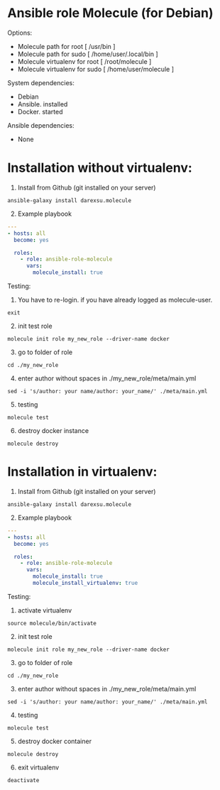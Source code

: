 # Ansible role Molecule (for Debian)
Options:
  - Molecule path for root [ /usr/bin ]
  - Molecule path for sudo [ /home/user/.local/bin ]
  - Molecule virtualenv for root [ /root/molecule ]
  - Molecule virtualenv for sudo [ /home/user/molecule ]

System dependencies:
  - Debian
  - Ansible. installed
  - Docker. started

Ansible dependencies:
  - None
# Installation without virtualenv:
1) Install from Github (git installed on your server)
```
ansible-galaxy install darexsu.molecule
```
2) Example playbook
```yaml
---
- hosts: all
  become: yes

  roles:
    - role: ansible-role-molecule
      vars:
        molecule_install: true        
```
Testing:
1) You have to re-login. if you have already logged as molecule-user.
```
exit
```
2) init test role
```
molecule init role my_new_role --driver-name docker
```
3) go to folder of role
```
cd ./my_new_role
```
4) enter author without spaces in ./my_new_role/meta/main.yml
```
sed -i 's/author: your name/author: your_name/' ./meta/main.yml
```
5) testing
```
molecule test
```
6) destroy docker instance
```
molecule destroy
```

# Installation in virtualenv:
1) Install from Github (git installed on your server)
```
ansible-galaxy install darexsu.molecule
```
2) Example playbook
```yaml
---
- hosts: all
  become: yes

  roles:
    - role: ansible-role-molecule
      vars:
        molecule_install: true
        molecule_install_virtualenv: true
```
Testing:
1) activate virtualenv
```
source molecule/bin/activate
```
2) init test role
```
molecule init role my_new_role --driver-name docker
```
3) go to folder of role
```
cd ./my_new_role
```
3) enter author without spaces in ./my_new_role/meta/main.yml
```
sed -i 's/author: your name/author: your_name/' ./meta/main.yml
```
4) testing
```
molecule test
```
5) destroy docker container
```
molecule destroy
```
6) exit virtualenv
```
deactivate
```

